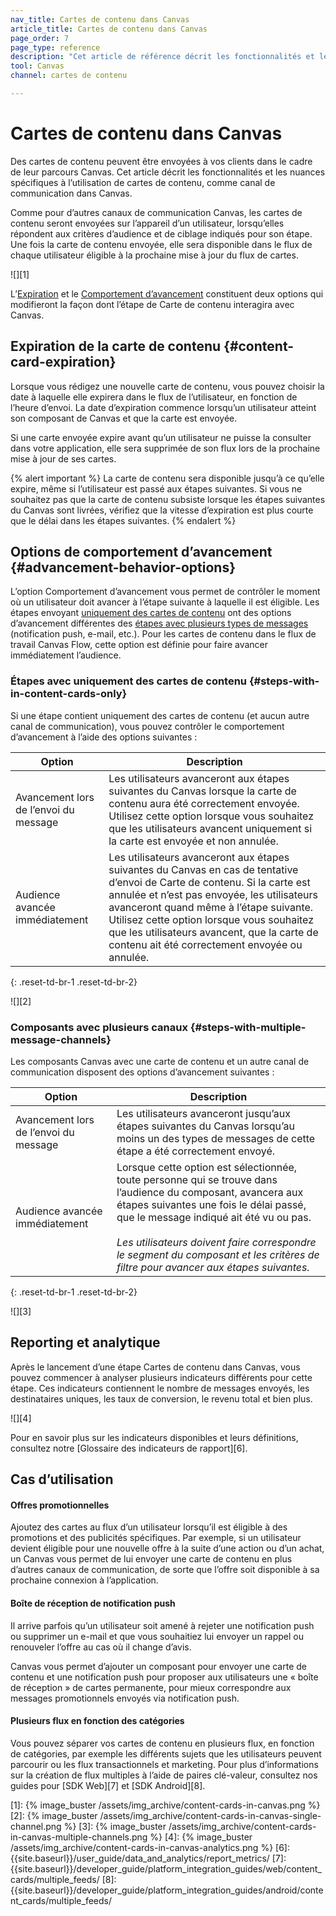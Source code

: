 ```yaml
---
nav_title: Cartes de contenu dans Canvas
article_title: Cartes de contenu dans Canvas
page_order: 7
page_type: reference
description: "Cet article de référence décrit les fonctionnalités et les nuances spécifiques à l’utilisation de cartes de contenu, comme canal de communication dans Canvas."
tool: Canvas
channel: cartes de contenu

---
```


# Cartes de contenu dans Canvas

Des cartes de contenu peuvent être envoyées à vos clients dans le cadre de leur parcours Canvas. Cet article décrit les fonctionnalités et les nuances spécifiques à l’utilisation de cartes de contenu, comme canal de communication dans Canvas.

Comme pour d’autres canaux de communication Canvas, les cartes de contenu seront envoyées sur l’appareil d’un utilisateur, lorsqu’elles répondent aux critères d’audience et de ciblage indiqués pour son étape. Une fois la carte de contenu envoyée, elle sera disponible dans le flux de chaque utilisateur éligible à la prochaine mise à jour du flux de cartes.

![][1]

L’[Expiration](#content-card-expiration) et le [Comportement d’avancement](#advancement-behavior-options) constituent deux options qui modifieront la façon dont l’étape de Carte de contenu interagira avec Canvas.

## Expiration de la carte de contenu {#content-card-expiration}

Lorsque vous rédigez une nouvelle carte de contenu, vous pouvez choisir la date à laquelle elle expirera dans le flux de l’utilisateur, en fonction de l’heure d’envoi. La date d’expiration commence lorsqu’un utilisateur atteint son composant de Canvas et que la carte est envoyée.

Si une carte envoyée expire avant qu’un utilisateur ne puisse la consulter dans votre application, elle sera supprimée de son flux lors de la prochaine mise à jour de ses cartes.

{% alert important %}
La carte de contenu sera disponible jusqu’à ce qu’elle expire, même si l’utilisateur est passé aux étapes suivantes. Si vous ne souhaitez pas que la carte de contenu subsiste lorsque les étapes suivantes du Canvas sont livrées, vérifiez que la vitesse d’expiration est plus courte que le délai dans les étapes suivantes.
{% endalert %}

## Options de comportement d’avancement {#advancement-behavior-options}

L’option Comportement d’avancement vous permet de contrôler le moment où un utilisateur doit avancer à l’étape suivante à laquelle il est éligible. Les étapes envoyant [uniquement des cartes de contenu](#steps-with-in-content-cards-only) ont des options d’avancement différentes des [étapes avec plusieurs types de messages](#steps-with-multiple-message-channels) (notification push, e-mail, etc.). Pour les cartes de contenu dans le flux de travail Canvas Flow, cette option est définie pour faire avancer immédiatement l’audience.

### Étapes avec uniquement des cartes de contenu {#steps-with-in-content-cards-only}

Si une étape contient uniquement des cartes de contenu (et aucun autre canal de communication), vous pouvez contrôler le comportement d’avancement à l’aide des options suivantes :

| Option | Description |
|---|---|
| Avancement lors de l’envoi du message | Les utilisateurs avanceront aux étapes suivantes du Canvas lorsque la carte de contenu aura été correctement envoyée. Utilisez cette option lorsque vous souhaitez que les utilisateurs avancent uniquement si la carte est envoyée et non annulée. |
| Audience avancée immédiatement | Les utilisateurs avanceront aux étapes suivantes du Canvas en cas de tentative d’envoi de Carte de contenu. Si la carte est annulée et n’est pas envoyée, les utilisateurs avanceront quand même à l’étape suivante. Utilisez cette option lorsque vous souhaitez que les utilisateurs avancent, que la carte de contenu ait été correctement envoyée ou annulée. |
{: .reset-td-br-1 .reset-td-br-2}

![][2]

### Composants avec plusieurs canaux {#steps-with-multiple-message-channels}

Les composants Canvas avec une carte de contenu et un autre canal de communication disposent des options d’avancement suivantes :

| Option | Description |
|---|---|
| Avancement lors de l’envoi du message | Les utilisateurs avanceront jusqu’aux étapes suivantes du Canvas lorsqu’au moins un des types de messages de cette étape a été correctement envoyé.|
| Audience avancée immédiatement | Lorsque cette option est sélectionnée, toute personne qui se trouve dans l’audience du composant, avancera aux étapes suivantes une fois le délai passé, que le message indiqué ait été vu ou pas.  <br> <br> _Les utilisateurs doivent faire correspondre le segment du composant et les critères de filtre pour avancer aux étapes suivantes._ |
{: .reset-td-br-1 .reset-td-br-2}

![][3]

## Reporting et analytique

Après le lancement d’une étape Cartes de contenu dans Canvas, vous pouvez commencer à analyser plusieurs indicateurs différents pour cette étape. Ces indicateurs contiennent le nombre de messages envoyés, les destinataires uniques, les taux de conversion, le revenu total et bien plus.

![][4]

Pour en savoir plus sur les indicateurs disponibles et leurs définitions, consultez notre [Glossaire des indicateurs de rapport][6].

## Cas d’utilisation

#### Offres promotionnelles

Ajoutez des cartes au flux d’un utilisateur lorsqu’il est éligible à des promotions et des publicités spécifiques. Par exemple, si un utilisateur devient éligible pour une nouvelle offre à la suite d’une action ou d’un achat, un Canvas vous permet de lui envoyer une carte de contenu en plus d’autres canaux de communication, de sorte que l’offre soit disponible à sa prochaine connexion à l’application.

#### Boîte de réception de notification push

Il arrive parfois qu’un utilisateur soit amené à rejeter une notification push ou supprimer un e-mail et que vous souhaitiez lui envoyer un rappel ou renouveler l’offre au cas où il change d’avis.

Canvas vous permet d’ajouter un composant pour envoyer une carte de contenu et une notification push pour proposer aux utilisateurs une « boîte de réception » de cartes permanente, pour mieux correspondre aux messages promotionnels envoyés via notification push. 

#### Plusieurs flux en fonction des catégories

Vous pouvez séparer vos cartes de contenu en plusieurs flux, en fonction de catégories, par exemple les différents sujets que les utilisateurs peuvent parcourir ou les flux transactionnels et marketing. Pour plus d’informations sur la création de flux multiples à l’aide de paires clé-valeur, consultez nos guides pour [SDK Web][7] et [SDK Android][8].


[1]: {% image_buster /assets/img_archive/content-cards-in-canvas.png %}
[2]: {% image_buster /assets/img_archive/content-cards-in-canvas-single-channel.png %}
[3]: {% image_buster /assets/img_archive/content-cards-in-canvas-multiple-channels.png %}
[4]: {% image_buster /assets/img_archive/content-cards-in-canvas-analytics.png %}
[6]: {{site.baseurl}}/user_guide/data_and_analytics/report_metrics/
[7]: {{site.baseurl}}/developer_guide/platform_integration_guides/web/content_cards/multiple_feeds/
[8]: {{site.baseurl}}/developer_guide/platform_integration_guides/android/content_cards/multiple_feeds/
